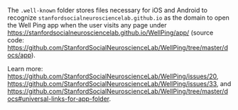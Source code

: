 The `.well-known` folder stores files necessary for iOS and Android to recognize `stanfordsocialneurosciencelab.github.io` as the domain to open the Well Ping app when the user visits any page under https://stanfordsocialneurosciencelab.github.io/WellPing/app/ (source code: https://github.com/StanfordSocialNeuroscienceLab/WellPing/tree/master/docs/app).

Learn more: https://github.com/StanfordSocialNeuroscienceLab/WellPing/issues/20, https://github.com/StanfordSocialNeuroscienceLab/WellPing/issues/33, and https://github.com/StanfordSocialNeuroscienceLab/WellPing/tree/master/docs#universal-links-for-app-folder.
